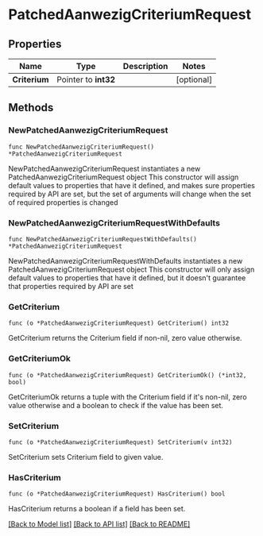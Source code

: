 # PatchedAanwezigCriteriumRequest

## Properties

Name | Type | Description | Notes
------------ | ------------- | ------------- | -------------
**Criterium** | Pointer to **int32** |  | [optional] 

## Methods

### NewPatchedAanwezigCriteriumRequest

`func NewPatchedAanwezigCriteriumRequest() *PatchedAanwezigCriteriumRequest`

NewPatchedAanwezigCriteriumRequest instantiates a new PatchedAanwezigCriteriumRequest object
This constructor will assign default values to properties that have it defined,
and makes sure properties required by API are set, but the set of arguments
will change when the set of required properties is changed

### NewPatchedAanwezigCriteriumRequestWithDefaults

`func NewPatchedAanwezigCriteriumRequestWithDefaults() *PatchedAanwezigCriteriumRequest`

NewPatchedAanwezigCriteriumRequestWithDefaults instantiates a new PatchedAanwezigCriteriumRequest object
This constructor will only assign default values to properties that have it defined,
but it doesn't guarantee that properties required by API are set

### GetCriterium

`func (o *PatchedAanwezigCriteriumRequest) GetCriterium() int32`

GetCriterium returns the Criterium field if non-nil, zero value otherwise.

### GetCriteriumOk

`func (o *PatchedAanwezigCriteriumRequest) GetCriteriumOk() (*int32, bool)`

GetCriteriumOk returns a tuple with the Criterium field if it's non-nil, zero value otherwise
and a boolean to check if the value has been set.

### SetCriterium

`func (o *PatchedAanwezigCriteriumRequest) SetCriterium(v int32)`

SetCriterium sets Criterium field to given value.

### HasCriterium

`func (o *PatchedAanwezigCriteriumRequest) HasCriterium() bool`

HasCriterium returns a boolean if a field has been set.


[[Back to Model list]](../README.md#documentation-for-models) [[Back to API list]](../README.md#documentation-for-api-endpoints) [[Back to README]](../README.md)


